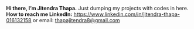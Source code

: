   **Hi there, I’m Jitendra Thapa.**
  Just dumping my projects with codes in here.
 **How to reach me LinkedIn:** https://www.linkedin.com/in/jitendra-thapa-016132158 or email: thapajitendra8@gmail.com

<!---
jthapa7/jthapa7 is a ✨ special ✨ repository because its `README.md` (this file) appears on your GitHub profile.
You can click the Preview link to take a look at your changes.
--->
